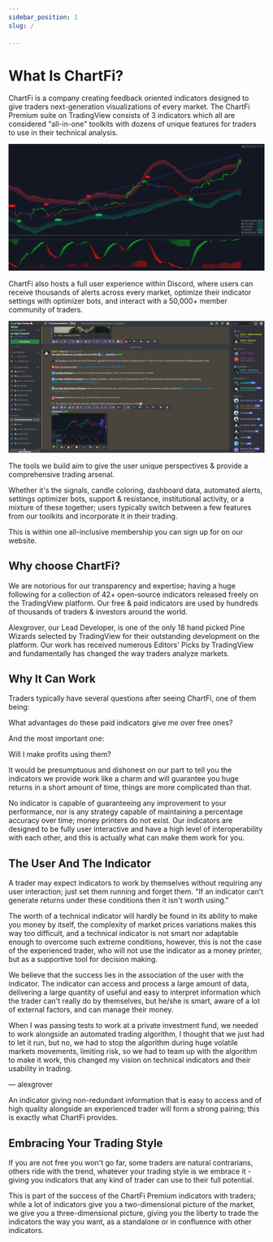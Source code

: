 ```yaml
---
sidebar_position: 1
slug: /

---
```


# What Is ChartFi?

ChartFi is a company creating feedback oriented indicators designed to give traders next-generation visualizations of every market. The ChartFi Premium suite on TradingView consists of 3 indicators which all are considered "all-in-one" toolkits with dozens of unique features for traders to use in their technical analysis.

![Img 1](../static/img/intro/img1.png)

ChartFi also hosts a full user experience within Discord, where users can receive thousands of alerts across every market, optimize their indicator settings with optimizer bots, and interact with a 50,000+ member community of traders.

![Img 2](../static/img/intro/img2.png)

The tools we build aim to give the user unique perspectives & provide a comprehensive trading arsenal.

Whether it's the signals, candle coloring, dashboard data, automated alerts, settings optimizer bots, support & resistance, institutional activity, or a mixture of these together; users typically switch between a few features from our toolkits and incorporate it in their trading.

This is within one all-inclusive membership you can sign up for on our website.

## Why choose ChartFi?
We are notorious for our transparency and expertise; having a huge following for a collection of 42+ open-source indicators released freely on the TradingView platform. Our free & paid indicators are used by hundreds of thousands of traders & investors around the world.

Alexgrover, our Lead Developer, is one of the only 18 hand picked Pine Wizards selected by TradingView for their outstanding development on the platform. Our work has received numerous Editors' Picks by TradingView and fundamentally has changed the way traders analyze markets.

## Why It Can Work
Traders typically have several questions after seeing ChartFi, one of them being:

What advantages do these paid indicators give me over free ones?

And the most important one:

Will I make profits using them?

It would be presumptuous and dishonest on our part to tell you the indicators we provide work like a charm and will guarantee you huge returns in a short amount of time, things are more complicated than that.

No indicator is capable of guaranteeing any improvement to your performance, nor is any strategy capable of maintaining a percentage accuracy over time; money printers do not exist. Our indicators are designed to be fully user interactive and have a high level of interoperability with each other, and this is actually what can make them work for you.

## The User And The Indicator
A trader may expect indicators to work by themselves without requiring any user interaction; just set them running and forget them. "If an indicator can't generate returns under these conditions then it isn't worth using."

The worth of a technical indicator will hardly be found in its ability to make you money by itself, the complexity of market prices variations makes this way too difficult, and a technical indicator is not smart nor adaptable enough to overcome such extreme conditions, however, this is not the case of the experienced trader, who will not use the indicator as a money printer, but as a supportive tool for decision making.

We believe that the success lies in the association of the user with the indicator. The indicator can access and process a large amount of data, delivering a large quantity of useful and easy to interpret information which the trader can't really do by themselves, but he/she is smart, aware of a lot of external factors, and can manage their money.

When I was passing tests to work at a private investment fund, we needed to work alongside an automated trading algorithm, I thought that we just had to let it run, but no, we had to stop the algorithm during huge volatile markets movements, limiting risk, so we had to team up with the algorithm to make it work, this changed my vision on technical indicators and their usability in trading.

— alexgrover

An indicator giving non-redundant information that is easy to access and of high quality alongside an experienced trader will form a strong pairing; this is exactly what ChartFi provides.

## Embracing Your Trading Style
If you are not free you won't go far, some traders are natural contrarians, others ride with the trend, whatever your trading style is we embrace it - giving you indicators that any kind of trader can use to their full potential.

This is part of the success of the ChartFi Premium indicators with traders; while a lot of indicators give you a two-dimensional picture of the market, we give you a three-dimensional picture, giving you the liberty to trade the indicators the way you want, as a standalone or in confluence with other indicators.